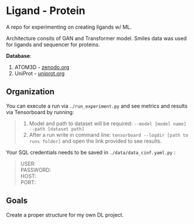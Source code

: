 # Ligand - Protein 
A repo for experimenting on creating ligands w/ ML.

Architecture consits of GAN and Transformer model. Smiles data was used for ligands and sequencer for proteins. 

**Database**: 
1. ATOM3D - [zenodo.org](https://zenodo.org/record/4914718#.Y7_vRafMKV6)
2. UniProt - [uniprot.org](https://www.uniprot.org/help/downloads#embeddings)


<h2> Organization </h2>

You can execute a run via `./run_experiment.py` and see metrics and results via Tensorboard by running:

> 1. Model and path to dataset will be required:  `--model [model name] --path [dataset path]` <br>
> 2. After a run write in command line:
`tensorboard --logdir [path to runs folder]` and open the link provided to see results.

Your SQL credentials needs to be saved in `./data/data_cinf.yaml.py` :

> USER: <br>
> PASSWORD: <br>
> HOST: <br>
> PORT:

<h2> Goals </h2>
Create a proper structure for my own DL project.
